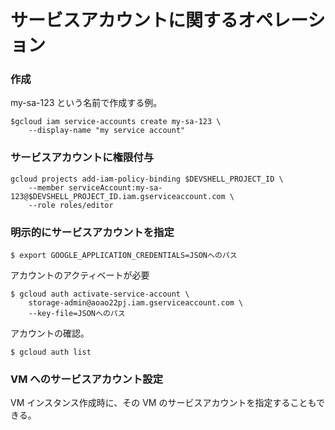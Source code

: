 
# サービスアカウントに関するオペレーション

### 作成

my-sa-123 という名前で作成する例。

```
$gcloud iam service-accounts create my-sa-123 \
    --display-name "my service account"
```

### サービスアカウントに権限付与

```
gcloud projects add-iam-policy-binding $DEVSHELL_PROJECT_ID \
    --member serviceAccount:my-sa-123@$DEVSHELL_PROJECT_ID.iam.gserviceaccount.com \
    --role roles/editor
```

### 明示的にサービスアカウントを指定

```
$ export GOOGLE_APPLICATION_CREDENTIALS=JSONへのパス
```

アカウントのアクティベートが必要

```
$ gcloud auth activate-service-account \      
    storage-admin@aoao22pj.iam.gserviceaccount.com \
    --key-file=JSONへのパス
```

アカウントの確認。

```
$ gcloud auth list
```

### VM へのサービスアカウント設定

VM インスタンス作成時に、その VM のサービスアカウントを指定することもできる。
